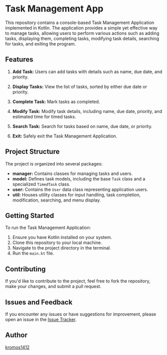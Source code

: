 # Task Management App

This repository contains a console-based Task Management Application implemented in Kotlin. The application provides a simple yet effective way to manage tasks, allowing users to perform various actions such as adding tasks, displaying them, completing tasks, modifying task details, searching for tasks, and exiting the program.

## Features

1. **Add Task:** Users can add tasks with details such as name, due date, and priority.

2. **Display Tasks:** View the list of tasks, sorted by either due date or priority.

3. **Complete Task:** Mark tasks as completed.

4. **Modify Task:** Modify task details, including name, due date, priority, and estimated time for timed tasks.

5. **Search Task:** Search for tasks based on name, due date, or priority.

6. **Exit:** Safely exit the Task Management Application.

## Project Structure

The project is organized into several packages:

- **manager:** Contains classes for managing tasks and users.
- **model:** Defines task models, including the base `Task` class and a specialized `TimedTask` class.
- **user:** Contains the `User` data class representing application users.
- **util:** Houses utility classes for input handling, task completion, modification, searching, and menu display.

## Getting Started

To run the Task Management Application:

1. Ensure you have Kotlin installed on your system.
2. Clone this repository to your local machine.
3. Navigate to the project directory in the terminal.
4. Run the `main.kt` file.

## Contributing

If you'd like to contribute to the project, feel free to fork the repository, make your changes, and submit a pull request.

## Issues and Feedback

If you encounter any issues or have suggestions for improvement, please open an issue in the [Issue Tracker](https://github.com/your-username/task-management-app/issues).

## Author
[kromos1412](https://github.com/kromos1412)
